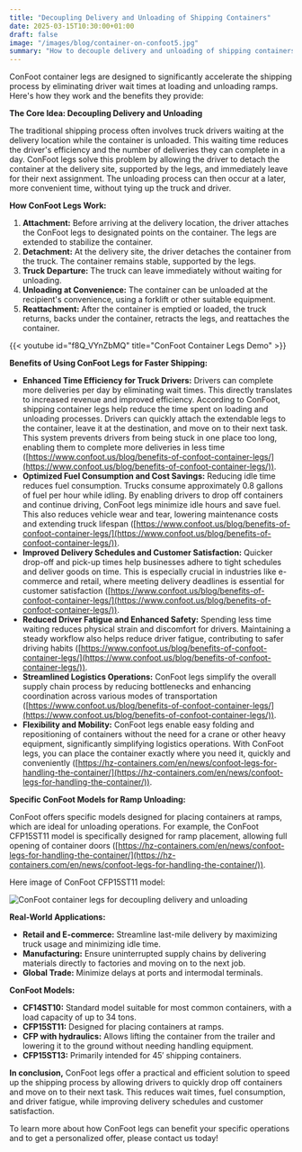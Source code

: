 ```yaml
---
title: "Decoupling Delivery and Unloading of Shipping Containers"
date: 2025-03-15T10:30:00+01:00
draft: false
image: "/images/blog/container-on-confoot5.jpg"
summary: "How to decouple delivery and unloading of shipping containers."
---
```


ConFoot container legs are designed to significantly accelerate the shipping process by eliminating driver wait times at loading and unloading ramps. Here's how they work and the benefits they provide:

**The Core Idea: Decoupling Delivery and Unloading**

The traditional shipping process often involves truck drivers waiting at the delivery location while the container is unloaded. This waiting time reduces the driver's efficiency and the number of deliveries they can complete in a day. ConFoot legs solve this problem by allowing the driver to detach the container at the delivery site, supported by the legs, and immediately leave for their next assignment. The unloading process can then occur at a later, more convenient time, without tying up the truck and driver.

**How ConFoot Legs Work:**

1.  **Attachment:** Before arriving at the delivery location, the driver attaches the ConFoot legs to designated points on the container. The legs are extended to stabilize the container.
2.  **Detachment:** At the delivery site, the driver detaches the container from the truck. The container remains stable, supported by the legs.
3.  **Truck Departure:** The truck can leave immediately without waiting for unloading.
4.  **Unloading at Convenience:** The container can be unloaded at the recipient's convenience, using a forklift or other suitable equipment.
5.  **Reattachment:** After the container is emptied or loaded, the truck returns, backs under the container, retracts the legs, and reattaches the container.

{{< youtube id="f8Q_VYnZbMQ" title="ConFoot Container Legs Demo" >}}

**Benefits of Using ConFoot Legs for Faster Shipping:**

*   **Enhanced Time Efficiency for Truck Drivers:** Drivers can complete more deliveries per day by eliminating wait times. This directly translates to increased revenue and improved efficiency. According to ConFoot, shipping container legs help reduce the time spent on loading and unloading processes. Drivers can quickly attach the extendable legs to the container, leave it at the destination, and move on to their next task. This system prevents drivers from being stuck in one place too long, enabling them to complete more deliveries in less time ([https://www.confoot.us/blog/benefits-of-confoot-container-legs/](https://www.confoot.us/blog/benefits-of-confoot-container-legs/)).
*   **Optimized Fuel Consumption and Cost Savings:** Reducing idle time reduces fuel consumption. Trucks consume approximately 0.8 gallons of fuel per hour while idling. By enabling drivers to drop off containers and continue driving, ConFoot legs minimize idle hours and save fuel. This also reduces vehicle wear and tear, lowering maintenance costs and extending truck lifespan ([https://www.confoot.us/blog/benefits-of-confoot-container-legs/](https://www.confoot.us/blog/benefits-of-confoot-container-legs/)).
*   **Improved Delivery Schedules and Customer Satisfaction:** Quicker drop-off and pick-up times help businesses adhere to tight schedules and deliver goods on time. This is especially crucial in industries like e-commerce and retail, where meeting delivery deadlines is essential for customer satisfaction ([https://www.confoot.us/blog/benefits-of-confoot-container-legs/](https://www.confoot.us/blog/benefits-of-confoot-container-legs/)).
*   **Reduced Driver Fatigue and Enhanced Safety:** Spending less time waiting reduces physical strain and discomfort for drivers. Maintaining a steady workflow also helps reduce driver fatigue, contributing to safer driving habits ([https://www.confoot.us/blog/benefits-of-confoot-container-legs/](https://www.confoot.us/blog/benefits-of-confoot-container-legs/)).
*   **Streamlined Logistics Operations:** ConFoot legs simplify the overall supply chain process by reducing bottlenecks and enhancing coordination across various modes of transportation ([https://www.confoot.us/blog/benefits-of-confoot-container-legs/](https://www.confoot.us/blog/benefits-of-confoot-container-legs/)).
*   **Flexibility and Mobility:** ConFoot legs enable easy folding and repositioning of containers without the need for a crane or other heavy equipment, significantly simplifying logistics operations. With ConFoot legs, you can place the container exactly where you need it, quickly and conveniently ([https://hz-containers.com/en/news/confoot-legs-for-handling-the-container/](https://hz-containers.com/en/news/confoot-legs-for-handling-the-container/)).

**Specific ConFoot Models for Ramp Unloading:**

ConFoot offers specific models designed for placing containers at ramps, which are ideal for unloading operations. For example, the ConFoot CFP15ST11 model is specifically designed for ramp placement, allowing full opening of container doors ([https://hz-containers.com/en/news/confoot-legs-for-handling-the-container/](https://hz-containers.com/en/news/confoot-legs-for-handling-the-container/)).

Here image of ConFoot CFP15ST11 model:

![ConFoot container legs for decoupling delivery and unloading](/images/blog/container-on-confoot-unloading2.jpg)

**Real-World Applications:**

*   **Retail and E-commerce:** Streamline last-mile delivery by maximizing truck usage and minimizing idle time.
*   **Manufacturing:** Ensure uninterrupted supply chains by delivering materials directly to factories and moving on to the next job.
*   **Global Trade:** Minimize delays at ports and intermodal terminals.

**ConFoot Models:**

*   **CF14ST10:** Standard model suitable for most common containers, with a load capacity of up to 34 tons.
*   **CFP15ST11:** Designed for placing containers at ramps.
*   **CFP with hydraulics:** Allows lifting the container from the trailer and lowering it to the ground without needing handling equipment.
*   **CFP15ST13:** Primarily intended for 45′ shipping containers.

**In conclusion,** ConFoot legs offer a practical and efficient solution to speed up the shipping process by allowing drivers to quickly drop off containers and move on to their next task. This reduces wait times, fuel consumption, and driver fatigue, while improving delivery schedules and customer satisfaction.

To learn more about how ConFoot legs can benefit your specific operations and to get a personalized offer, please contact us today!
